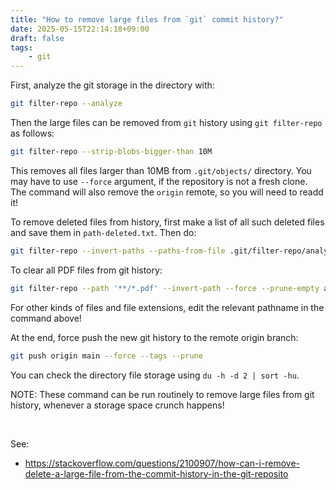 ```yaml
---
title: "How to remove large files from `git` commit history?"
date: 2025-05-15T22:14:18+09:00
draft: false
tags:
    - git
---
```


First, analyze the git storage in the directory with:

```bash
git filter-repo --analyze
```

Then the large files can be removed from `git` history using `git filter-repo` as follows:

```bash
git filter-repo --strip-blobs-bigger-than 10M
```

This removes all files larger than 10MB from `.git/objects/` directory. You may have to use `--force` argument, if the repository is not a fresh clone. The command will also remove the `origin` remote, so you will need to readd it!

To remove deleted files from history, first make a list of all such deleted files and save them in `path-deleted.txt`. Then do:

```bash
git filter-repo --invert-paths --paths-from-file .git/filter-repo/analysis/path-deleted.txt --force
```

To clear all PDF files from git history:

```bash
git filter-repo --path '**/*.pdf' --invert-path --force --prune-empty auto
```

For other kinds of files and file extensions, edit the relevant pathname in the command above!

At the end, force push the new git history to the remote origin branch:

```bash
git push origin main --force --tags --prune
```

You can check the directory file storage using `du -h -d 2 | sort -hu`.


NOTE: These command can be run routinely to remove large files from git history, whenever a storage space crunch happens!

<br/>

See:

- https://stackoverflow.com/questions/2100907/how-can-i-remove-delete-a-large-file-from-the-commit-history-in-the-git-reposito


